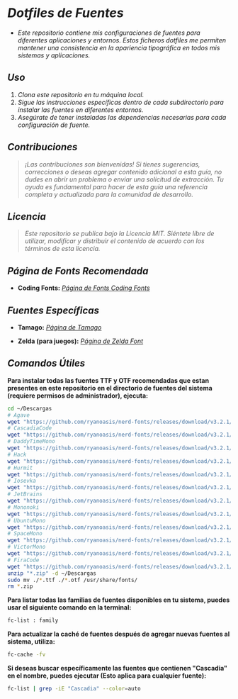 <!-- Autor: Daniel Benjamin Perez Morales -->
<!-- GitHub: https://github.com/D4nitrix13 -->
<!-- GitLab: https://gitlab.com/D4nitrix13 -->
<!-- Correo electrónico: danielperezdev@proton.me -->

# ***Dotfiles de Fuentes***

- *Este repositorio contiene mis configuraciones de fuentes para diferentes aplicaciones y entornos. Estos ficheros dotfiles me permiten mantener una consistencia en la apariencia tipográfica en todos mis sistemas y aplicaciones.*

## ***Uso***

1. *Clona este repositorio en tu máquina local.*
2. *Sigue las instrucciones específicas dentro de cada subdirectorio para instalar las fuentes en diferentes entornos.*
3. *Asegúrate de tener instaladas las dependencias necesarias para cada configuración de fuente.*

## ***Contribuciones***

> *¡Las contribuciones son bienvenidas! Si tienes sugerencias, correcciones o deseas agregar contenido adicional a esta guía, no dudes en abrir un problema o enviar una solicitud de extracción. Tu ayuda es fundamental para hacer de esta guía una referencia completa y actualizada para la comunidad de desarrollo.*

## ***Licencia***

> *Este repositorio se publica bajo la Licencia MIT. Siéntete libre de utilizar, modificar y distribuir el contenido de acuerdo con los términos de esta licencia.*

## ***Página de Fonts Recomendada***

- **Coding Fonts:** *[Página de Fonts Coding Fonts](https://coding-fonts.css-trickz.com/ "https://coding-fonts.css-trickz.com/")*

## ***Fuentes Específicas***

- **Tamago:** *[Página de Tamago](https://alenlobeiras.com/projects/tamago "https://alenlobeiras.com/projects/tamago")*

- **Zelda (para juegos):** *[Página de Zelda Font](https://www.fontspace.com/search?q=zelda "https://www.fontspace.com/search?q=zelda")*

## ***Comandos Útiles***

**Para instalar todas las fuentes TTF y OTF recomendadas que estan presentes en este repositorio en el directorio de fuentes del sistema (requiere permisos de administrador), ejecuta:**

```bash
cd ~/Descargas
# Agave
wget "https://github.com/ryanoasis/nerd-fonts/releases/download/v3.2.1/Agave.zip"
# CascadiaCode
wget "https://github.com/ryanoasis/nerd-fonts/releases/download/v3.2.1/CascadiaCode.zip"
# DaddyTimeMono
wget "https://github.com/ryanoasis/nerd-fonts/releases/download/v3.2.1/DaddyTimeMono.zip"
# Hack
wget "https://github.com/ryanoasis/nerd-fonts/releases/download/v3.2.1/Hack.zip"
# Hurmit
wget "https://github.com/ryanoasis/nerd-fonts/releases/download/v3.2.1/Hermit.zip"
# Iosevka
wget "https://github.com/ryanoasis/nerd-fonts/releases/download/v3.2.1/Iosevka.zip"
# JetBrains
wget "https://github.com/ryanoasis/nerd-fonts/releases/download/v3.2.1/JetBrainsMono.zip"
# Mononoki
wget "https://github.com/ryanoasis/nerd-fonts/releases/download/v3.2.1/Mononoki.zip"
# UbuntuMono
wget "https://github.com/ryanoasis/nerd-fonts/releases/download/v3.2.1/UbuntuMono.zip"
# SpaceMono
wget "https://github.com/ryanoasis/nerd-fonts/releases/download/v3.2.1/SpaceMono.zip"
# VictorMono
wget "https://github.com/ryanoasis/nerd-fonts/releases/download/v3.2.1/VictorMono.zip"
# FiraCode
wget "https://github.com/ryanoasis/nerd-fonts/releases/download/v3.2.1/FiraCode.zip"
unzip "*.zip" -d ~/Descargas
sudo mv ./*.ttf ./*.otf /usr/share/fonts/
rm *.zip
```

**Para listar todas las familias de fuentes disponibles en tu sistema, puedes usar el siguiente comando en la terminal:**

```bash
fc-list : family
```

**Para actualizar la caché de fuentes después de agregar nuevas fuentes al sistema, utiliza:**

```bash
fc-cache -fv
```

**Si deseas buscar específicamente las fuentes que contienen "Cascadia" en el nombre, puedes ejecutar (Esto aplica para cualquier fuente):**

```bash
fc-list | grep -iE "Cascadia" --color=auto
```
